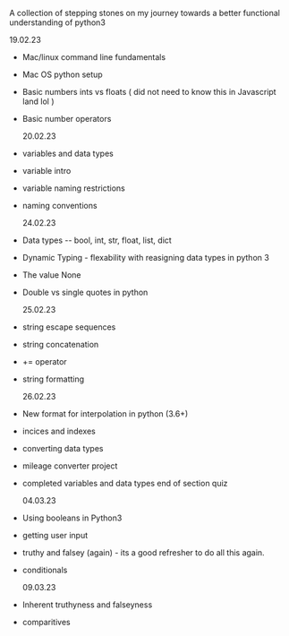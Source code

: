 A collection of stepping stones on my journey towards a better functional understanding of python3

19.02.23

- Mac/linux command line fundamentals
- Mac OS python setup
- Basic numbers ints vs floats ( did not need to know this in Javascript land lol )
- Basic number operators

  20.02.23

- variables and data types
- variable intro
- variable naming restrictions
- naming conventions

  24.02.23

- Data types -- bool, int, str, float, list, dict
- Dynamic Typing - flexability with reasigning data types in python 3
- The value None
- Double vs single quotes in python

  25.02.23

- string escape sequences
- string concatenation
- += operator
- string formatting

  26.02.23

- New format for interpolation in python (3.6+)
- incices and indexes
- converting data types
- mileage converter project
- completed variables and data types end of section quiz

  04.03.23

- Using booleans in Python3
- getting user input
- truthy and falsey (again) - its a good refresher to do all this again.
- conditionals

  09.03.23

- Inherent truthyness and falseyness
- comparitives
